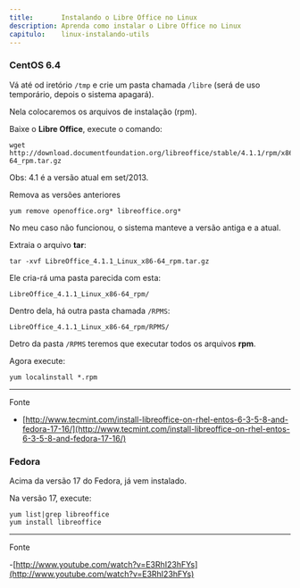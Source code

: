 ```yaml
---
title:       Instalando o Libre Office no Linux
description: Aprenda como instalar o Libre Office no Linux
capitulo:    linux-instalando-utils
---
```




### CentOS 6.4


Vá até od iretório `/tmp` e crie um pasta chamada `/libre` (será de uso temporário, depois o sistema apagará).

Nela colocaremos os arquivos de instalação (rpm).

Baixe o __Libre Office__, execute o comando:

    wget http://download.documentfoundation.org/libreoffice/stable/4.1.1/rpm/x86_64/LibreOffice_4.1.1_Linux_x86-64_rpm.tar.gz

Obs: 4.1 é a versão atual em set/2013.


Remova as versões anteriores

    yum remove openoffice.org* libreoffice.org*

No meu caso não funcionou, o sistema manteve a versão antiga e a atual.


Extraia o arquivo __tar__:

    tar -xvf LibreOffice_4.1.1_Linux_x86-64_rpm.tar.gz


Ele cria-rá uma pasta parecida com esta:

    LibreOffice_4.1.1_Linux_x86-64_rpm/


Dentro dela, há outra pasta chamada `/RPMS`:


    LibreOffice_4.1.1_Linux_x86-64_rpm/RPMS/


Detro da pasta `/RPMS` teremos que executar todos os arquivos __rpm__.

Agora execute:

    yum localinstall *.rpm


- - -
Fonte

- [http://www.tecmint.com/install-libreoffice-on-rhel-entos-6-3-5-8-and-fedora-17-16/](http://www.tecmint.com/install-libreoffice-on-rhel-entos-6-3-5-8-and-fedora-17-16/)





### Fedora

Acima da versão 17 do Fedora, já vem instalado.

Na versão 17, execute:

    yum list|grep libreoffice
    yum install libreoffice


- - -
Fonte

-[http://www.youtube.com/watch?v=E3RhI23hFYs](http://www.youtube.com/watch?v=E3RhI23hFYs)


